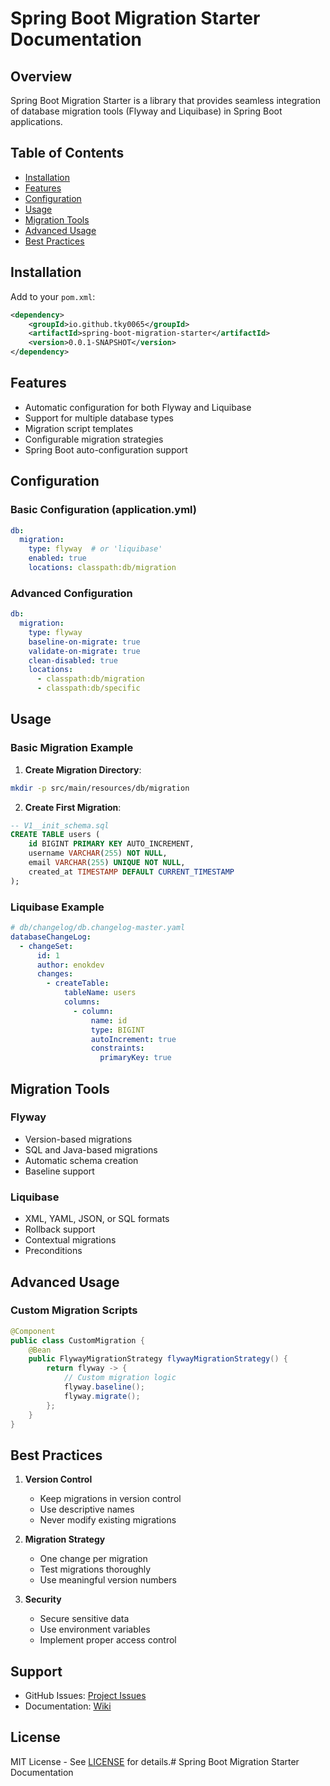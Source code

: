 # Spring Boot Migration Starter Documentation

## Overview
Spring Boot Migration Starter is a library that provides seamless integration of database migration tools (Flyway and Liquibase) in Spring Boot applications.

## Table of Contents
- [Installation](#installation)
- [Features](#features)
- [Configuration](#configuration)
- [Usage](#usage)
- [Migration Tools](#migration-tools)
- [Advanced Usage](#advanced-usage)
- [Best Practices](#best-practices)

## Installation

Add to your `pom.xml`:

```xml
<dependency>
    <groupId>io.github.tky0065</groupId>
    <artifactId>spring-boot-migration-starter</artifactId>
    <version>0.0.1-SNAPSHOT</version>
</dependency>
```

## Features
- Automatic configuration for both Flyway and Liquibase
- Support for multiple database types
- Migration script templates
- Configurable migration strategies
- Spring Boot auto-configuration support

## Configuration

### Basic Configuration (application.yml)
```yaml
db:
  migration:
    type: flyway  # or 'liquibase'
    enabled: true
    locations: classpath:db/migration
```

### Advanced Configuration
```yaml
db:
  migration:
    type: flyway
    baseline-on-migrate: true
    validate-on-migrate: true
    clean-disabled: true
    locations:
      - classpath:db/migration
      - classpath:db/specific
```

## Usage

### Basic Migration Example

1. **Create Migration Directory**:
```bash
mkdir -p src/main/resources/db/migration
```

2. **Create First Migration**:
```sql
-- V1__init_schema.sql
CREATE TABLE users (
    id BIGINT PRIMARY KEY AUTO_INCREMENT,
    username VARCHAR(255) NOT NULL,
    email VARCHAR(255) UNIQUE NOT NULL,
    created_at TIMESTAMP DEFAULT CURRENT_TIMESTAMP
);
```

### Liquibase Example
```yaml
# db/changelog/db.changelog-master.yaml
databaseChangeLog:
  - changeSet:
      id: 1
      author: enokdev
      changes:
        - createTable:
            tableName: users
            columns:
              - column:
                  name: id
                  type: BIGINT
                  autoIncrement: true
                  constraints:
                    primaryKey: true
```

## Migration Tools

### Flyway
- Version-based migrations
- SQL and Java-based migrations
- Automatic schema creation
- Baseline support

### Liquibase
- XML, YAML, JSON, or SQL formats
- Rollback support
- Contextual migrations
- Preconditions

## Advanced Usage

### Custom Migration Scripts
```java
@Component
public class CustomMigration {
    @Bean
    public FlywayMigrationStrategy flywayMigrationStrategy() {
        return flyway -> {
            // Custom migration logic
            flyway.baseline();
            flyway.migrate();
        };
    }
}
```

## Best Practices

1. **Version Control**
   - Keep migrations in version control
   - Use descriptive names
   - Never modify existing migrations

2. **Migration Strategy**
   - One change per migration
   - Test migrations thoroughly
   - Use meaningful version numbers

3. **Security**
   - Secure sensitive data
   - Use environment variables
   - Implement proper access control

## Support
- GitHub Issues: [Project Issues](https://github.com/tky0065/spring-boot-migration-starter/issues)
- Documentation: [Wiki](https://github.com/tky0065/spring-boot-migration-starter/wiki)

## License
MIT License - See [LICENSE](http://www.opensource.org/licenses/mit-license.php) for details.# Spring Boot Migration Starter Documentation

